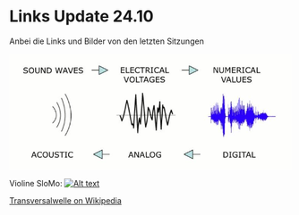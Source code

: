 # Links Update 24.10

Anbei die Links und Bilder von den letzten Sitzungen

![pic](adc_dac.jpg)

Violine SloMo: [![Alt text](https://img.youtube.com/vi/6JeyiM0YNo4/0.jpg)](https://youtu.be/6JeyiM0YNo4?si=q417wZlJiomKyDhF)

[Transversalwelle on Wikipedia](https://de.wikipedia.org/wiki/Transversalwelle)

